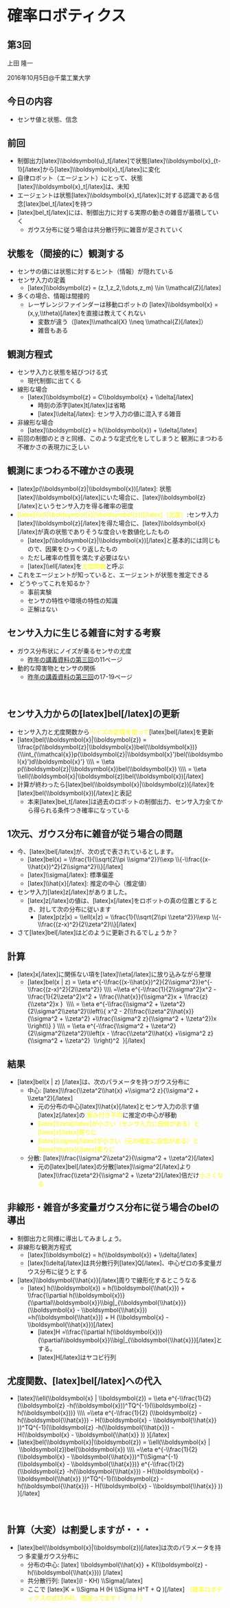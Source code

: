<h1 style="font-size: 250%;">確率ロボティクス</h1>
<h2>第3回</h2>
上田 隆一

2016年10月5日\@千葉工業大学

<!--nextpage-->
<h2>今日の内容</h2>
<ul>
 	<li>センサ値と状態、信念</li>
</ul>
<!--nextpage-->
<h2>前回</h2>
<ul>
 	<li>制御出力[latex]\\boldsymbol{u}_t[/latex]で状態[latex]\\boldsymbol{x}_{t-1}[/latex]から[latex]\\boldsymbol{x}_t[/latex]に変化</li>
 	<li>自律ロボット（エージェント）にとって、状態[latex]\\boldsymbol{x}_t[/latex]は、未知</li>
 	<li>エージェントは状態[latex]\\boldsymbol{x}_t[/latex]に対する認識である信念[latex]bel_t[/latex]を持つ</li>
 	<li>[latex]bel_t[/latex]には、制御出力に対する実際の動きの雑音が蓄積していく
<ul>
 	<li>ガウス分布に従う場合は共分散行列に雑音が足されていく</li>
</ul>
</li>
</ul>
<!--nextpage-->
<h2>状態を（間接的に）観測する</h2>
<ul>
 	<li>センサの値には状態に対するヒント（情報）が隠れている</li>
 	<li>センサ入力の定義
<ul>
 	<li>[latex]\\boldsymbol{z} = (z_1,z_2,\\dots,z_m) \\in \\mathcal{Z}[/latex]</li>
</ul>
</li>
 	<li>多くの場合、情報は間接的
<ul>
 	<li>レーザレンジファインダーは移動ロボットの
[latex]\\boldsymbol{x} = (x,y,\\theta)[/latex]を直接は教えてくれない
<ul>
 	<li>変数が違う（[latex]\\mathcal{X} \\neq \\mathcal{Z}[/latex]）</li>
 	<li>雑音もある</li>
</ul>
</li>
</ul>
</li>
</ul>
<!--nextpage-->
<h2>観測方程式</h2>
<ul>
 	<li>センサ入力と状態を結びつける式
<ul>
 	<li>現代制御に出てくる</li>
</ul>
</li>
 	<li>線形な場合
<ul>
 	<li>[latex]\\boldsymbol{z} = C\\boldsymbol{x} + \\delta[/latex]
<ul>
 	<li>時刻の添字[latex]t[/latex]は省略</li>
 	<li>[latex]\\delta[/latex]: センサ入力の値に混入する雑音</li>
</ul>
</li>
</ul>
</li>
 	<li>非線形な場合
<ul>
 	<li>[latex]\\boldsymbol{z} = h(\\boldsymbol{x}) + \\delta[/latex]</li>
</ul>
</li>
 	<li>前回の制御のときと同様、このような定式化をしてしまうと
観測にまつわる不確かさの表現力に乏しい</li>
</ul>
<!--nextpage-->
<h2>観測にまつわる不確かさの表現</h2>
<ul>
 	<li>[latex]p(\\boldsymbol{z}|\\boldsymbol{x})[/latex]: 状態[latex]\\boldsymbol{x}[/latex]にいた場合に、[latex]\\boldsymbol{z}[/latex]というセンサ入力を得る確率の密度</li>
 	<li><span style="color: #ffff00;">[latex]\\ell(\\boldsymbol{x}|\\boldsymbol{z})[/latex]（尤度）</span>:センサ入力[latex]\\boldsymbol{z}[/latex]を得た場合に、[latex]\\boldsymbol{x}[/latex]が真の状態でありそうな度合いを数値化したもの
<ul>
 	<li>[latex]p(\\boldsymbol{z}|\\boldsymbol{x})[/latex]と基本的には同じもので、因果をひっくり返したもの</li>
 	<li>ただし確率の性質を満たす必要はない</li>
 	<li>[latex]\\ell[/latex]を<span style="color: #ffff00;">尤度関数</span>と呼ぶ</li>
</ul>
</li>
 	<li>これをエージェントが知っていると、エージェントが状態を推定できる</li>
 	<li> どうやってこれを知るか？
<ul>
 	<li>事前実験</li>
 	<li>センサの特性や環境の特性の知識</li>
 	<li>正解はない</li>
</ul>
</li>
</ul>
<!--nextpage-->
<h2>センサ入力に生じる雑音に対する考察</h2>
<ul>
 	<li>ガウス分布状にノイズが乗るセンサの尤度
<ul>
 	<li><a href="http://www.slideshare.net/ryuichiueda/ss-53911082?ref=https://lab.ueda.asia/?page_id=180" target="_blank">昨年の講義資料の第三回</a>の11ページ</li>
</ul>
</li>
 	<li>動的な障害物とセンサの関係
<ul>
 	<li><a href="http://www.slideshare.net/ryuichiueda/ss-53911082?ref=https://lab.ueda.asia/?page_id=180" target="_blank">昨年の講義資料の第三回</a>の17-19ページ</li>
</ul>
</li>
</ul>
&nbsp;

<!--nextpage-->
<h2>センサ入力からの[latex]bel[/latex]の更新</h2>
<ul>
 	<li>センサ入力と尤度関数から<span style="color: #ffff00;">ベイズの定理を使って</span>[latex]bel[/latex]を更新</li>
 	<li>[latex]bel(\\boldsymbol{x}|\\boldsymbol{z}) = \\frac{p(\\boldsymbol{z}|\\boldsymbol{x})bel(\\boldsymbol{x})}{\\int_{\\mathcal{x}}p(\\boldsymbol{z}|\\boldsymbol{x}')bel(\\boldsymbol{x}')d\\boldsymbol{x}'} \\\\
= \\eta p(\\boldsymbol{z}|\\boldsymbol{x})bel(\\boldsymbol{x}) \\\\
= \\eta \\ell(\\boldsymbol{x}|\\boldsymbol{z})bel(\\boldsymbol{x})[/latex]</li>
 	<li>計算が終わったら[latex]bel(\\boldsymbol{x}|\\boldsymbol{z})[/latex]を[latex]bel(\\boldsymbol{x})[/latex]と表記
<ul>
 	<li>本来[latex]bel_t[/latex]は過去のロボットの制御出力、センサ入力全てから得られる条件つき確率になっている</li>
</ul>
</li>
</ul>
<!--nextpage-->
<h2>1次元、ガウス分布に雑音が従う場合の問題</h2>
<ul>
 	<li>今、[latex]bel[/latex]が、次の式で表されているとします。
<ul>
 	<li>[latex]bel(x) = \\frac{1}{\\sqrt{2\\pi \\sigma^2}}\\exp \\{-\\frac{(x-\\hat{x})^2}{2\\sigma^2}\\}[/latex]</li>
 	<li>[latex]\\sigma[/latex]: 標準偏差</li>
 	<li>[latex]\\hat{x}[/latex]: 推定の中心（推定値）</li>
</ul>
</li>
 	<li>センサ入力[latex]z[/latex]がありました。
<ul>
 	<li>[latex]z[/latex]の値は、[latex]x[/latex]をロボットの真の位置とするとき、対して次の分布に従います
<ul>
 	<li>[latex]p(z|x) = \\ell(x|z) = \\frac{1}{\\sqrt{2\\pi \\zeta^2}}\\exp \\{-\\frac{(z-x)^2}{2\\zeta^2}\\}[/latex]</li>
</ul>
</li>
</ul>
</li>
 	<li>さて[latex]bel[/latex]はどのように更新されるでしょうか？</li>
</ul>
<!--nextpage-->
<h2>計算</h2>
<ul>
 	<li>[latex]x[/latex]に関係ない項を[latex]\\eta[/latex]に放り込みながら整理
<ul>
 	<li>[latex]bel(x | z) = \\eta e^{-\\frac{(x-\\hat{x})^2}{2\\sigma^2}}e^{-\\frac{(z-x)^2}{2\\zeta^2}} \\\\
=\\eta e^{-\\frac{1}{2\\sigma^2}x^2 -\\frac{1}{2\\zeta^2}x^2 + \\frac{\\hat{x}}{\\sigma^2}x + \\frac{z}{\\zeta^2}x }  \\\\
= \\eta e^{-\\frac{\\sigma^2 + \\zeta^2}{2\\sigma^2\\zeta^2}\\left\\{ x^2 - 2(\\frac{\\zeta^2\\hat{x}}{\\sigma^2 + \\zeta^2} +\\frac{\\sigma^2 z}{\\sigma^2 + \\zeta^2})x \\right\\} } \\\\
= \\eta e^{-\\frac{\\sigma^2 + \\zeta^2}{2\\sigma^2\\zeta^2}\\left(x - \\frac{\\zeta^2\\hat{x} +\\sigma^2 z}{\\sigma^2 + \\zeta^2}  \\right)^2  }[/latex]</li>
</ul>
</li>
</ul>
<!--nextpage-->
<h2>結果</h2>
<ul>
 	<li>[latex]bel(x | z) [/latex]は、次のパラメータを持つガウス分布に
<ul>
 	<li>中心: [latex]\\frac{\\zeta^2\\hat{x} +\\sigma^2 z}{\\sigma^2 + \\zeta^2}[/latex]
<ul>
 	<li>元の分布の中心[latex]\\hat{x}[/latex]とセンサ入力の示す値[latex]z[/latex]の
<span style="color: #ffff00;">重み付き平均</span>に推定の中心が移動</li>
 	<li><span style="color: #ffff00;">[latex]\\zeta[/latex]が小さい（センサ入力に自信がある）と[latex]z[/latex]寄りに</span></li>
 	<li><span style="color: #ffff00;">[latex]\\sigma[/latex]が小さい（元の推定に自信がある）と[latex]\\hat{x}[/latex]寄りに</span></li>
</ul>
</li>
 	<li>分散: [latex]\\frac{\\sigma^2\\zeta^2}{\\sigma^2 + \\zeta^2}[/latex]
<ul>
 	<li>元の[latex]bel[/latex]の分散[latex]\\sigma^2[/latex]より[latex]\\frac{\\zeta^2}{\\sigma^2 + \\zeta^2}[/latex]倍だけ<span style="color: #ffff00;">小さくなる</span></li>
</ul>
</li>
</ul>
</li>
</ul>
<!--nextpage-->
<h2>非線形・雑音が多変量ガウス分布に従う場合の<span id="MathJax-Element-77-Frame" class="MathJax" tabindex="0"><span id="MathJax-Span-1514" class="math"><span id="MathJax-Span-1515" class="mrow"><span id="MathJax-Span-1516" class="mi">b</span><span id="MathJax-Span-1517" class="mi">e</span><span id="MathJax-Span-1518" class="mi">l</span></span></span></span>の導出</h2>
<ul>
 	<li>制御出力と同様に導出してみましょう。</li>
 	<li>非線形な観測方程式
<ul>
 	<li>[latex]\\boldsymbol{z} = h(\\boldsymbol{x}) + \\delta[/latex]</li>
 	<li>[latex]\\delta[/latex]は共分散行列[latex]Q[/latex]、中心ゼロの多変量ガウス分布に従うとする</li>
</ul>
</li>
 	<li>[latex]\\boldsymbol{\\hat{x}}[/latex]周りで線形化するとこうなる
<ul>
 	<li>[latex] h(\\boldsymbol{x}) = h(\\boldsymbol{\\hat{x}}) + \\frac{\\partial h(\\boldsymbol{x})}{\\partial\\boldsymbol{x}}\\big|_{\\boldsymbol{\\hat{x}}} (\\boldsymbol{x} - \\boldsymbol{\\hat{x}}) =h(\\boldsymbol{\\hat{x}}) + H (\\boldsymbol{x} - \\boldsymbol{\\hat{x}})[/latex]
<ul>
 	<li>[latex]H =\\frac{\\partial h(\\boldsymbol{x})}{\\partial\\boldsymbol{x}}\\big|_{\\boldsymbol{\\hat{x}}}[/latex]とする。</li>
 	<li>[latex]H[/latex]はヤコビ行列</li>
</ul>
</li>
</ul>
</li>
</ul>
<!--nextpage-->
<h2>尤度関数、[latex]bel[/latex]への代入</h2>
<ul>
 	<li>[latex]\\ell(\\boldsymbol{x} | \\boldsymbol{z}) = \\eta e^{-\\frac{1}{2} (\\boldsymbol{z} -h(\\boldsymbol{x}))^TQ^{-1}(\\boldsymbol{z} -h(\\boldsymbol{x}))} \\\\
=\\eta e^{-\\frac{1}{2} (\\boldsymbol{z} -h(\\boldsymbol{\\hat{x}}) - H(\\boldsymbol{x} - \\boldsymbol{\\hat{x}} ))^TQ^{-1}(\\boldsymbol{z} -h(\\boldsymbol{\\hat{x}}) - H(\\boldsymbol{x} - \\boldsymbol{\\hat{x}} )) }[/latex]</li>
 	<li>[latex]bel(\\boldsymbol{x}|\\boldsymbol{z}) = \\ell(\\boldsymbol{x} | \\boldsymbol{z})bel(\\boldsymbol{x}) \\\\
=\\eta e^{-\\frac{1}{2} (\\boldsymbol{x} - \\boldsymbol{\\hat{x}})^T\\Sigma^{-1}(\\boldsymbol{x} - \\boldsymbol{\\hat{x}})} e^{-\\frac{1}{2} (\\boldsymbol{z} -h(\\boldsymbol{\\hat{x}}) - H(\\boldsymbol{x} - \\boldsymbol{\\hat{x}} ))^TQ^{-1}(\\boldsymbol{z} -h(\\boldsymbol{\\hat{x}}) - H(\\boldsymbol{x} - \\boldsymbol{\\hat{x}} )) }[/latex]</li>
</ul>
&nbsp;

<!--nextpage-->
<h2>計算（大変）は割愛しますが・・・</h2>
<ul>
 	<li>[latex]bel(\\boldsymbol{x}|\\boldsymbol{z})[/latex]は次のパラメータを持つ
多変量ガウス分布に
<ul>
 	<li>分布の中心: [latex] \\boldsymbol{\\hat{x}} + K(\\boldsymbol{z} - h(\\boldsymbol{\\hat{x}})) [/latex]</li>
 	<li>共分散行列: [latex](I - KH) \\Sigma[/latex]</li>
 	<li>ここで
[latex]K = \\Sigma H (H \\Sigma H^T + Q )[/latex]
<span style="color: #ffff00;">（確率ロボティクスの式(3.64)、間違ってます！！！！）</span></li>
</ul>
</li>
</ul>
